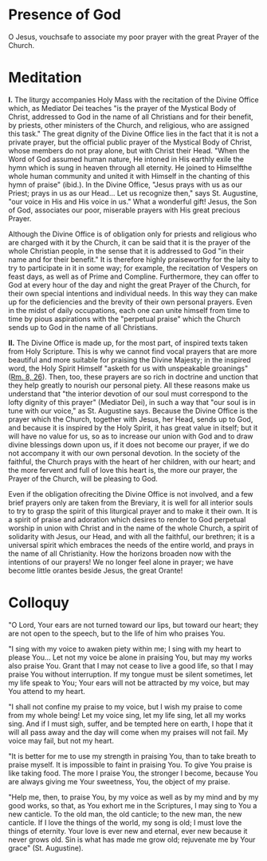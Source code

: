 # Presence of God

O Jesus, vouchsafe to associate my poor prayer with the great Prayer of the Church.

# Meditation

**I.** The liturgy accompanies Holy Mass with the recitation of the Divine Office which, as Mediator Dei teaches "is the prayer of the Mystical Body of Christ, addressed to God in the name of all Christians and for their benefit, by priests, other ministers of the Church, and religious, who are assigned this task." The great dignity of the Divine Office lies in the fact that it is not a private prayer, but the official public prayer of the Mystical Body of Christ, whose members do not pray alone, but with Christ their Head. "When the Word of God assumed human nature, He intoned in His earthly exile the hymn which is sung in heaven through all eternity. He joined to Himselfthe whole human community and united it with Himself in the chanting of this hymn of praise" (ibid.). In the Divine Office, "Jesus prays with us as our Priest; prays in us as our Head... Let us recognize then," says St. Augustine, "our voice in His and His voice in us." What a wonderful gift! Jesus, the Son of God, associates our poor, miserable prayers with His great precious Prayer.

Although the Divine Office is of obligation only for priests and religious who are charged with it by the Church, it can be said that it is the prayer of the whole Christian people, in the sense that it is addressed to God "in their name and for their benefit." It is therefore highly praiseworthy for the laity to try to participate in it in some way; for example, the recitation of Vespers on feast days, as well as of Prime and Compline. Furthermore, they can offer to God at every hour of the day and night the great Prayer of the Church, for their own special intentions and individual needs. In this way they can make up for the deficiencies and the brevity of their own personal prayers. Even in the midst of daily occupations, each one can unite himself from time to time by pious aspirations with the "perpetual praise" which the Church sends up to God in the name of all Christians.

**II.** The Divine Office is made up, for the most part, of inspired texts taken from Holy Scripture. This is why we cannot find vocal prayers that are more beautiful and more suitable for praising the Divine Majesty; in the inspired word, the Holy Spirit Himself "asketh for us with unspeakable groanings" ([Rm. 8, 26](https://vulgata.online/bible/Rm.8?ed=DR2&vfn=DR2.Rm.8.26:vs)). Then, too, these prayers are so rich in doctrine and unction that they help greatly to nourish our personal piety. All these reasons make us understand that "the interior devotion of our soul must correspond to the lofty dignity of this prayer" (Mediator Dei), in such a way that "our soul is in tune with our voice," as St. Augustine says. Because the Divine Office is the prayer which the Church, together with Jesus, her Head, sends up to God, and because it is inspired by the Holy Spirit, it has great value in itself; but it will have no value for us, so as to increase our union with God and to draw divine blessings down upon us, if it does not become our prayer, if we do not accompany it with our own personal devotion. In the society of the faithful, the Church prays with the heart of her children, with our heart; and the more fervent and full of love this heart is, the more our prayer, the Prayer of the Church, will be pleasing to God.

Even if the obligation ofreciting the Divine Office is not involved, and a few brief prayers only are taken from the Breviary, it is well for all interior souls to try to grasp the spirit of this liturgical prayer and to make it their own. It is a spirit of praise and adoration which desires to render to God perpetual worship in union with Christ and in the name of the whole Church, a spirit of solidarity with Jesus, our Head, and with all the faithful, our brethren; it is a universal spirit which embraces the needs of the entire world, and prays in the name of all Christianity. How the horizons broaden now with the intentions of our prayers! We no longer feel alone in prayer; we have become little orantes beside Jesus, the great Orante!

# Colloquy

"O Lord, Your ears are not turned toward our lips, but toward our heart; they are not open to the speech, but to the life of him who praises You.

"I sing with my voice to awaken piety within me; I sing with my heart to please You... Let not my voice be alone in praising You, but may my works also praise You. Grant that I may not cease to live a good life, so that I may praise You without interruption. If my tongue must be silent sometimes, let my life speak to You; Your ears will not be attracted by my voice, but may You attend to my heart.

"I shall not confine my praise to my voice, but I wish my praise to come from my whole being! Let my voice sing, let my life sing, let all my works sing. And if I must sigh, suffer, and be tempted here on earth, I hope that it will all pass away and the day will come when my praises will not fail. My voice may fail, but not my heart.

"It is better for me to use my strength in praising You, than to take breath to praise myself. It is impossible to faint in praising You. To give You praise is like taking food. The more I praise You, the stronger I become, because You are always giving me Your sweetness, You, the object of my praise.

"Help me, then, to praise You, by my voice as well as by my mind and by my good works, so that, as You exhort me in the Scriptures, I may sing to You a new canticle. To the old man, the old canticle; to the new man, the new canticle. If I love the things of the world, my song is old; I must love the things of eternity. Your love is ever new and eternal, ever new because it never grows old. Sin is what has made me grow old; rejuvenate me by Your grace" (St. Augustine).
